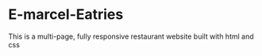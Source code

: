# E-marcel-Eatries
This is a multi-page, fully responsive restaurant website built with html and css
